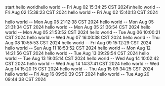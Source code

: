start
hello worldhello world -- Fri Aug 02 15:34:25 CST 2024\nhello world -- Fri Aug 02 15:38:23 CST 2024
hello world -- Fri Aug 02 15:40:13 CST 2024

hello world -- Mon Aug 05 21:12:38 CST 2024
hello world -- Mon Aug 05 21:31:34 CST 2024
hello world -- Mon Aug 05 21:36:54 CST 2024
hello world -- Mon Aug 05 21:53:52 CST 2024
hello world -- Tue Aug 06 10:00:21 CST 2024
hello world -- Wed Aug 07 16:00:38 CST 2024
hello world -- Thu Aug 08 10:55:53 CST 2024
hello world -- Fri Aug 09 15:12:29 CST 2024
hello world -- Sun Aug 11 18:53:52 CST 2024
hello world -- Mon Aug 12 14:21:56 CST 2024
hello world -- Tue Aug 13 09:29:54 CST 2024
hello world -- Tue Aug 13 19:05:14 CST 2024
hello world -- Wed Aug 14 10:02:42 CST 2024
hello world -- Wed Aug 14 14:37:41 CST 2024
hello world -- Wed Aug 14 15:20:15 CST 2024
hello world -- Thu Aug 15 09:34:25 CST 2024
hello world -- Fri Aug 16 09:50:39 CST 2024
hello world -- Tue Aug 20 09:44:38 CST 2024